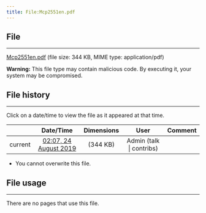 ```yaml
---
title: File:Mcp2551en.pdf
---
```


## File
--------

[Mcp2551en.pdf](https://wiki.elecrow.com/images/8/8c/Mcp2551en.pdf) (file size: 344 KB, MIME type: application/pdf)

**Warning:** This file type may contain malicious code. By executing it, your system may be compromised.

## File history
--------

Click on a date/time to view the file as it appeared at that time.

|         |                          Date/Time                           | Dimensions  |                             User                             | Comment |
| :-----: | :----------------------------------------------------------: | :---------: | :----------------------------------------------------------: | :-----: |
| current | [02:07, 24 August 2019](https://wiki.elecrow.com/images/8/8c/Mcp2551en.pdf) | (344 KB) | Admin (talk \| contribs) |         |

- You cannot overwrite this file.

## File usage
--------

There are no pages that use this file.